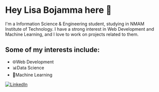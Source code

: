 # Hey Lisa Bojamma here 👋

I'm a Information Science & Engineering student, studying in NMAM Institute of Technology. I have a strong interest in Web Development and Machine Learning, and I love to work on projects related to them.

## Some of my interests include:

- 🌐Web Development
- 📊Data Science
- 🤖Machine Learning

[![LinkedIn](https://upload.wikimedia.org/wikipedia/commons/c/ca/LinkedIn_logo_initials.png)](https://www.linkedin.com/in/lisa-bojamma-161202d/)


